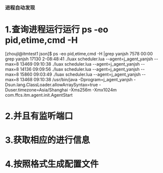 ### 进程自动发现

# 1.查询进程运行运行 ps -eo pid,etime,cmd -H

[zhoujl@itmtest1 json]$  ps -eo pid,etime,cmd -H |grep yanjsh
 7578       00:00           grep yanjsh
17130  2-08:48:41   ./luax scheduler.lua --agent=j_agent_yanjsh --max=8
13469    09:10:38     ./luax scheduler.lua --agent=j_agent_yanjsh --max=8
14136    09:09:56     ./luax scheduler.lua --agent=j_agent_yanjsh --max=8
15860    09:03:49     ./luax scheduler.lua --agent=j_agent_yanjsh --max=8
13468    09:10:38   /usr/bin/java -Dprogram=j_agent_yanjsh -Dsun.lang.ClassLoader.allowArraySyntax=true -Duser.timezone=Asia/Shanghai -Xms256m -Xmx1024m com.ffcs.itm.agent.init.AgentStart



# 2.并且有监听端口


# 3.获取相应的进行信息


# 4.按照格式生成配置文件

